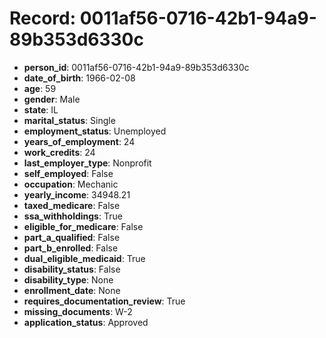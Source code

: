 # Record: 0011af56-0716-42b1-94a9-89b353d6330c

- **person_id**: 0011af56-0716-42b1-94a9-89b353d6330c
- **date_of_birth**: 1966-02-08
- **age**: 59
- **gender**: Male
- **state**: IL
- **marital_status**: Single
- **employment_status**: Unemployed
- **years_of_employment**: 24
- **work_credits**: 24
- **last_employer_type**: Nonprofit
- **self_employed**: False
- **occupation**: Mechanic
- **yearly_income**: 34948.21
- **taxed_medicare**: False
- **ssa_withholdings**: True
- **eligible_for_medicare**: False
- **part_a_qualified**: False
- **part_b_enrolled**: False
- **dual_eligible_medicaid**: True
- **disability_status**: False
- **disability_type**: None
- **enrollment_date**: None
- **requires_documentation_review**: True
- **missing_documents**: W-2
- **application_status**: Approved